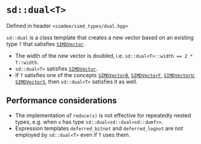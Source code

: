 # `sd::dual<T>`

Defined in header `<simdee/simd_types/dual.hpp>`

`sd::dual` is a class template that creates a new vector based on an existing type `T` that satisfies [`SIMDVector`](SIMDVector.md).

* The width of the new vector is doubled, i.e. `sd::dual<T>::width == 2 * T::width`.
* `sd::dual<T>` satisfies [`SIMDVector`](SIMDVector.md).
* If `T` satisfies one of the concepts [`SIMDVectorB`](SIMDVectorB.md), [`SIMDVectorF`](SIMDVectorF.md), [`SIMDVectorU`](SIMDVectorU.md), [`SIMDVectorS`](SIMDVectorS.md), then `sd::dual<T>` satisfies it as well.

## Performance considerations

* The implementation of `reduce(x)` is not effective for repeatedly nested types, e.g. when `x` has type `sd::dual<sd::dual<sd::dumf>>`.
* Expression templates `deferred_bitnot` and `deferred_lognot` are not employed by `sd::dual<T>` even if `T` uses them.
